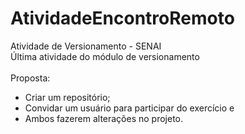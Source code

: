 # AtividadeEncontroRemoto
Atividade de Versionamento - SENAI </br>
Última atividade do módulo de versionamento</br></br>
Proposta: 
- Criar um repositório;
- Convidar um usuário para participar do exercício e
- Ambos fazerem alterações no projeto.
